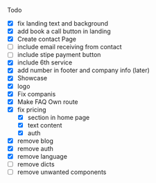 Todo

- [x] fix landing text and background
- [x] add book a call button in landing
- [x] Create contact Page
- [ ] include email receiving from contact
- [ ] include stipe payment button
- [x] include 6th service
- [x] add number in footer and company info (later)
- [x] Showcase
- [x] logo
- [x] Fix companis
- [x] Make FAQ Own route
- [x] fix pricing
  - [x] section in home page
  - [x] text content
  - [x] auth
- [x] remove blog
- [x] remove auth
- [x] remove language
- [ ] remove dicts
- [ ] remove unwanted components
